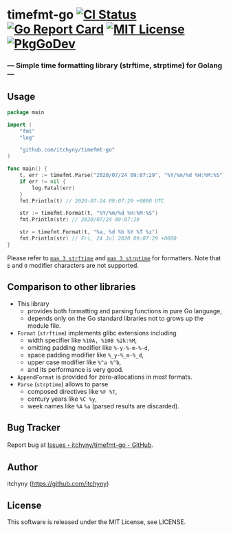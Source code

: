 # timefmt-go [![CI Status](https://github.com/itchyny/timefmt-go/workflows/CI/badge.svg)](https://github.com/itchyny/timefmt-go/actions) [![Go Report Card](https://goreportcard.com/badge/github.com/itchyny/timefmt-go)](https://goreportcard.com/report/github.com/itchyny/timefmt-go) [![MIT License](http://img.shields.io/badge/license-MIT-blue.svg)](https://github.com/itchyny/timefmt-go/blob/master/LICENSE) [![PkgGoDev](https://pkg.go.dev/badge/github.com/itchyny/timefmt-go)](https://pkg.go.dev/github.com/itchyny/timefmt-go)
### ― Simple time formatting library (strftime, strptime) for Golang ―

## Usage
```go
package main

import (
	"fmt"
	"log"

	"github.com/itchyny/timefmt-go"
)

func main() {
	t, err := timefmt.Parse("2020/07/24 09:07:29", "%Y/%m/%d %H:%M:%S")
	if err != nil {
		log.Fatal(err)
	}
	fmt.Println(t) // 2020-07-24 09:07:29 +0000 UTC

	str := timefmt.Format(t, "%Y/%m/%d %H:%M:%S")
	fmt.Println(str) // 2020/07/24 09:07:29

	str = timefmt.Format(t, "%a, %d %b %Y %T %z")
	fmt.Println(str) // Fri, 24 Jul 2020 09:07:29 +0000
}
```

Please refer to [`man 3 strftime`](https://linux.die.net/man/3/strftime) and
[`man 3 strptime`](https://linux.die.net/man/3/strptime) for formatters.
Note that `E` and `O` modifier characters are not supported.

## Comparison to other libraries
- This library
  - provides both formatting and parsing functions in pure Go language,
  - depends only on the Go standard libraries not to grows up the module file.
- `Format` (`strftime`) implements glibc extensions including
  - width specifier like `%10A, %10B %2k:%M`,
  - omitting padding modifier like `%-y-%-m-%-d`,
  - space padding modifier like `%_y-%_m-%_d`,
  - upper case modifier like `%^a %^b`,
  - and its performance is very good.
- `AppendFormat` is provided for zero-allocations in most formats.
- `Parse` (`strptime`) allows to parse
  - composed directives like `%F %T`,
  - century years like `%C %y`,
  - week names like `%A` `%a` (parsed results are discarded).

## Bug Tracker
Report bug at [Issues・itchyny/timefmt-go - GitHub](https://github.com/itchyny/timefmt-go/issues).

## Author
itchyny (https://github.com/itchyny)

## License
This software is released under the MIT License, see LICENSE.

